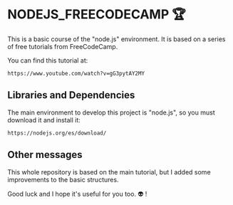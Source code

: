 # NODEJS_FREECODECAMP  :trophy:
This is a basic course of the "node.js" environment. It is based on a series of free tutorials from FreeCodeCamp.

You can find this tutorial at:

```
https://www.youtube.com/watch?v=gG3pytAY2MY

```
## Libraries and Dependencies

The main environment to develop this project is "node.js", so you must download it and install it:
```
https://nodejs.org/es/download/
```

## Other messages
This whole repository is based on the main tutorial, but I added some improvements to the basic structures.

Good luck and I hope it's useful for you too. :alien: !

